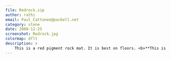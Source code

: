 ```yaml
---
file: Redrock.zip
author: rathi
email: Paul_Cattaneo@pacbell.net
category: stone
date: 2000-12-25
screenshot: Redrock.jpg
colormap: dflt
description: >
    This is a red pigment rock mat. It is best on floors. <b>**This is a 16 bit mat**</b>
---
```

